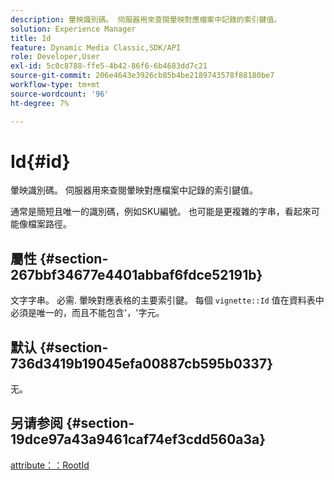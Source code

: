 ```yaml
---
description: 暈映識別碼。 伺服器用來查閱暈映對應檔案中記錄的索引鍵值。
solution: Experience Manager
title: Id
feature: Dynamic Media Classic,SDK/API
role: Developer,User
exl-id: 5c0c8788-ffe5-4b42-86f6-6b4683dd7c21
source-git-commit: 206e4643e3926cb85b4be2189743578f88180be7
workflow-type: tm+mt
source-wordcount: '96'
ht-degree: 7%

---
```


# Id{#id}

暈映識別碼。 伺服器用來查閱暈映對應檔案中記錄的索引鍵值。

通常是簡短且唯一的識別碼，例如SKU編號。 也可能是更複雜的字串，看起來可能像檔案路徑。

## 屬性 {#section-267bbf34677e4401abbaf6fdce52191b}

文字字串。 必需. 暈映對應表格的主要索引鍵。 每個 `vignette::Id` 值在資料表中必須是唯一的，而且不能包含&#39;，&#39;字元。

## 默认 {#section-736d3419b19045efa00887cb595b0337}

无。

## 另请参阅 {#section-19dce97a43a9461caf74ef3cdd560a3a}

[attribute：：RootId](../../../../../ir-api/material-cat/image-rendering-api-ref/c-ir-material-catalog/c-ir-attributes-reference/r-ir-rootid.md#reference-54b42b7125824be593378c1accb70d5a)
